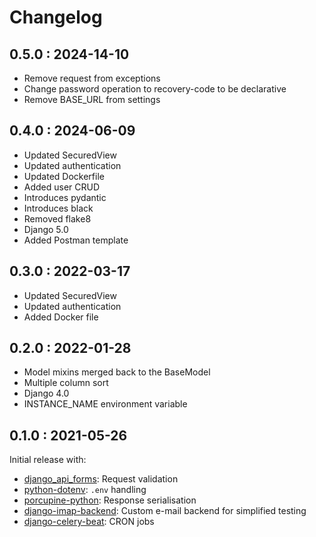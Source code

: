 # Changelog

## 0.5.0 : 2024-14-10

- Remove request from exceptions
- Change password operation to recovery-code to be declarative
- Remove BASE_URL from settings

## 0.4.0 : 2024-06-09

- Updated SecuredView
- Updated authentication
- Updated Dockerfile
- Added user CRUD
- Introduces pydantic
- Introduces black
- Removed flake8
- Django 5.0
- Added Postman template

## 0.3.0 : 2022-03-17

- Updated SecuredView
- Updated authentication
- Added Docker file

## 0.2.0 : 2022-01-28

- Model mixins merged back to the BaseModel
- Multiple column sort
- Django 4.0
- INSTANCE_NAME environment variable

## 0.1.0 : 2021-05-26

Initial release with:

- [django_api_forms](https://github.com/Sibyx/django_api_forms): Request validation
- [python-dotenv](https://github.com/theskumar/python-dotenv): `.env` handling
- [porcupine-python](https://github.com/zurek11/porcupine-python): Response serialisation
- [django-imap-backend](https://github.com/Sibyx/django-imap-backend): Custom e-mail backend for simplified testing
- [django-celery-beat](https://github.com/celery/django-celery-beat): CRON jobs
